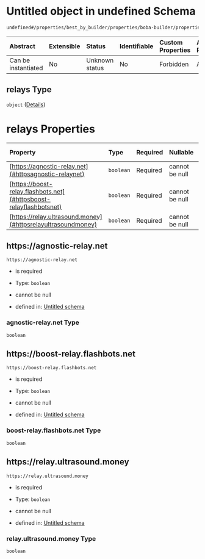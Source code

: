 # Untitled object in undefined Schema

```txt
undefined#/properties/best_by_builder/properties/boba-builder/properties/relays
```



| Abstract            | Extensible | Status         | Identifiable | Custom Properties | Additional Properties | Access Restrictions | Defined In                                                         |
| :------------------ | :--------- | :------------- | :----------- | :---------------- | :-------------------- | :------------------ | :----------------------------------------------------------------- |
| Can be instantiated | No         | Unknown status | No           | Forbidden         | Allowed               | none                | [Bid.schema.json\*](../out/Bid.schema.json "open original schema") |

## relays Type

`object` ([Details](bid-properties-best_by_builder-properties-boba-builder-properties-relays.md))

# relays Properties

| Property                                                           | Type      | Required | Nullable       | Defined by                                                                                                                                                                                                                                                       |
| :----------------------------------------------------------------- | :-------- | :------- | :------------- | :--------------------------------------------------------------------------------------------------------------------------------------------------------------------------------------------------------------------------------------------------------------- |
| [https://agnostic-relay.net](#httpsagnostic-relaynet)              | `boolean` | Required | cannot be null | [Untitled schema](bid-properties-best_by_builder-properties-boba-builder-properties-relays-properties-agnostic-relaynet.md "undefined#/properties/best_by_builder/properties/boba-builder/properties/relays/properties/https://agnostic-relay.net")              |
| [https://boost-relay.flashbots.net](#httpsboost-relayflashbotsnet) | `boolean` | Required | cannot be null | [Untitled schema](bid-properties-best_by_builder-properties-boba-builder-properties-relays-properties-boost-relayflashbotsnet.md "undefined#/properties/best_by_builder/properties/boba-builder/properties/relays/properties/https://boost-relay.flashbots.net") |
| [https://relay.ultrasound.money](#httpsrelayultrasoundmoney)       | `boolean` | Required | cannot be null | [Untitled schema](bid-properties-best_by_builder-properties-boba-builder-properties-relays-properties-relayultrasoundmoney.md "undefined#/properties/best_by_builder/properties/boba-builder/properties/relays/properties/https://relay.ultrasound.money")       |

## https\://agnostic-relay.net



`https://agnostic-relay.net`

* is required

* Type: `boolean`

* cannot be null

* defined in: [Untitled schema](bid-properties-best_by_builder-properties-boba-builder-properties-relays-properties-agnostic-relaynet.md "undefined#/properties/best_by_builder/properties/boba-builder/properties/relays/properties/https://agnostic-relay.net")

### agnostic-relay.net Type

`boolean`

## https\://boost-relay.flashbots.net



`https://boost-relay.flashbots.net`

* is required

* Type: `boolean`

* cannot be null

* defined in: [Untitled schema](bid-properties-best_by_builder-properties-boba-builder-properties-relays-properties-boost-relayflashbotsnet.md "undefined#/properties/best_by_builder/properties/boba-builder/properties/relays/properties/https://boost-relay.flashbots.net")

### boost-relay.flashbots.net Type

`boolean`

## https\://relay.ultrasound.money



`https://relay.ultrasound.money`

* is required

* Type: `boolean`

* cannot be null

* defined in: [Untitled schema](bid-properties-best_by_builder-properties-boba-builder-properties-relays-properties-relayultrasoundmoney.md "undefined#/properties/best_by_builder/properties/boba-builder/properties/relays/properties/https://relay.ultrasound.money")

### relay.ultrasound.money Type

`boolean`
